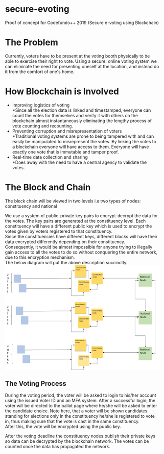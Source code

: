 # secure-evoting
Proof of concept for Codefundo++ 2019 (Secure e-voting using Blockchain)
# The Problem
Currently, voters have to be present at the voting booth physically to be able to exercise their right to vote. Using a secure, online voting system we can eliminate the need for presenting oneself at the location, and instead do it from the comfort of one's home. 
# How Blockchain is Involved
- Improving logistics of voting  
  *Since all the election data is linked and timestamped, everyone can count the votes for themselves and verify it with others on the blockchain almost instantaneously eliminating the lengthy process of vote counting and recounting. 
- Preventing corruption and misrepresentation of voters  
  *Traditional voting systems are prone to being tampered with and can easily be manipulated to misrepresent the votes. By linking the votes to a blockchain everyone will have access to them. Everyone will have exactly one vote that is immutable and tamper proof.
- Real-time data collection and sharing  
  *Does away with the need to have a central agency to validate the votes.
# The Block and Chain
The block chain will be viewed in two levels  i.e two types of nodes: constituency and national  
  
We use a system of public-private key pairs to encrypt-decrypt the data for the votes. The key pairs are generated at the constituency level. Each constituency will have a different public key which is used to encrypt the votes given by voters registered to that constituency.  
Since the constituencies have different keys, different blocks will have their data encrypted differently depending on their constituency.  
Consequently, it would be almost impossible for anyone trying to illegally gain access to all the votes to do so without conquering the entire network, due to this encryption mechanism.  
The below diagram will put the above description succinctly.  
![alt text](structure.png?raw=true "Network Structure")
## The Voting Process
During the voting period, the voter will be asked to login to his/her account using the issued Voter ID and an MFA system. After a successful login, the voter will be directed to the ballot page where he/she will be asked to enter the candidate choice. Note here, that a voter will be shown candidates standing for elections only in the constituency he/she is registered to vote in, thus making sure that the vote is cast in the same constituency.  
After this, the vote will be encrypted using the public key.  

After the voting deadline the constituency nodes publish their private keys so data can be decrypted by the blockchain network. The votes can be counted once the data has propagated the network.




